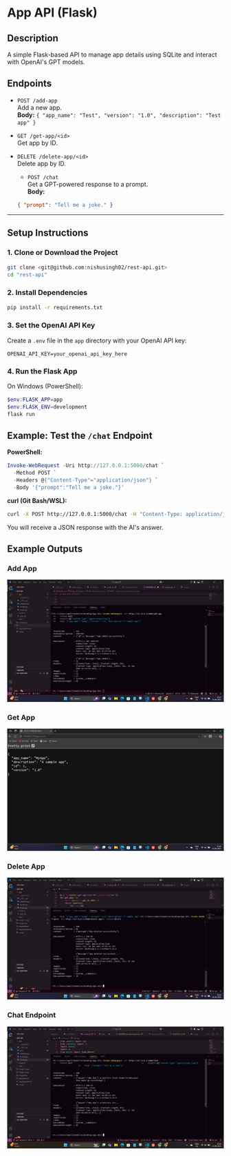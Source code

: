 # App API (Flask)

## Description
A simple Flask-based API to manage app details using SQLite and interact with OpenAI's GPT models.

## Endpoints

- `POST /add-app`  
  Add a new app.  
  **Body:** `{ "app_name": "Test", "version": "1.0", "description": "Test app" }`

- `GET /get-app/<id>`  
  Get app by ID.

- `DELETE /delete-app/<id>`  
  Delete app by ID.

  - `POST /chat`  
  Get a GPT-powered response to a prompt.  
  **Body:**  
  ```json
  { "prompt": "Tell me a joke." }
  ```

---

## Setup Instructions

### 1. Clone or Download the Project

```bash
git clone <git@github.com:nishusingh02/rest-api.git>
cd "rest-api"
```

### 2. Install Dependencies

```bash
pip install -r requirements.txt
```

### 3. Set the OpenAI API Key

Create a `.env` file in the `app` directory with your OpenAI API key:

```
OPENAI_API_KEY=your_openai_api_key_here
```
### 4. Run the Flask App

On Windows (PowerShell):

```powershell
$env:FLASK_APP=app
$env:FLASK_ENV=development
flask run
```

## Example: Test the `/chat` Endpoint

**PowerShell:**
```powershell
Invoke-WebRequest -Uri http://127.0.0.1:5000/chat `
  -Method POST `
  -Headers @{"Content-Type"="application/json"} `
  -Body '{"prompt":"Tell me a joke."}'
```
**curl (Git Bash/WSL):**
```bash
curl -X POST http://127.0.0.1:5000/chat -H "Content-Type: application/json" -d "{\"prompt\":\"Tell me a joke.\"}"
```

You will receive a JSON response with the AI's answer.

## Example Outputs

### Add App
![Add App Output](image-1.png)

### Get App
![Get App Output](image.png)

### Delete App
![Delete App Output](image-2.png)

### Chat Endpoint
![Chat Output](image-3.png)